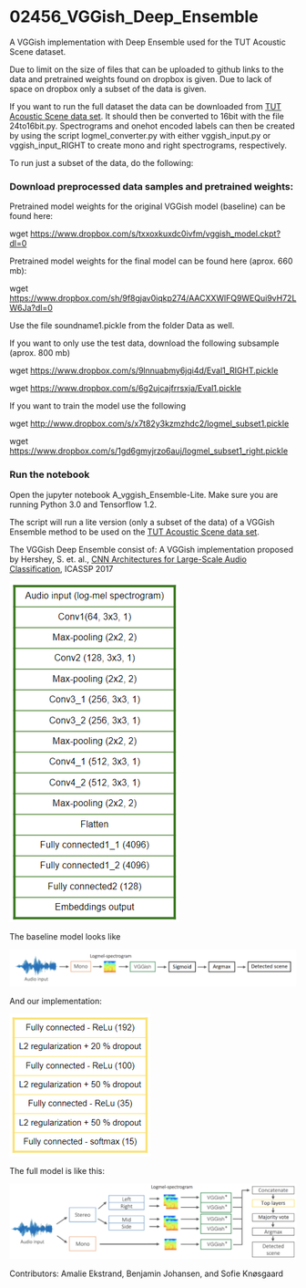 # 02456_VGGish_Deep_Ensemble
A VGGish implementation with Deep Ensemble used for the TUT Acoustic Scene dataset.

Due to limit on the size of files that can be uploaded to github links to the data and pretrained weights found on dropbox is given. Due to lack of space on dropbox only a subset of the data is given.

If you want to run the full dataset the data can be downloaded from [TUT Acoustic Scene data set](http://www.cs.tut.fi/sgn/arg/dcase2017/challenge/task-acoustic-scene-classification#audio-dataset). It should then be converted to 16bit with the file 24to16bit.py. Spectrograms and onehot encoded labels can then be created by using the script logmel_converter.py with either vggish_input.py or vggish_input_RIGHT to create mono and right spectrograms, respectively.

To run just a subset of the data, do the following:

### Download preprocessed data samples and pretrained weights:
Pretrained model weights for the original VGGish model (baseline) can be found here:

wget https://www.dropbox.com/s/txxoxkuxdc0ivfm/vggish_model.ckpt?dl=0

Pretrained model weights for the final model can be found here (aprox. 660 mb):

wget https://www.dropbox.com/sh/9f8gjav0iqkp274/AACXXWlFQ9WEQui9vH72LW6Ja?dl=0

Use the file soundname1.pickle from the folder Data as well.

If you want to only use the test data, download the following subsample (aprox. 800 mb)

wget https://www.dropbox.com/s/9lnnuabmy6jqi4d/Eval1_RIGHT.pickle

wget https://www.dropbox.com/s/6g2ujcajfrrsxja/Eval1.pickle

If you want to train the model use the following

wget http://www.dropbox.com/s/x7t82y3kzmzhdc2/logmel_subset1.pickle

wget https://www.dropbox.com/s/1gd6gmyjrzo6auj/logmel_subset1_right.pickle



### Run the notebook
Open the jupyter notebook A_vggish_Ensemble-Lite. Make sure you are running Python 3.0 and Tensorflow 1.2.

The script will run a lite version (only a subset of the data) of a VGGish Ensemble method to be used on the [TUT Acoustic Scene data set](http://www.cs.tut.fi/sgn/arg/dcase2017/challenge/task-acoustic-scene-classification#audio-dataset). 

The VGGish Deep Ensemble consist of:
A VGGish implementation proposed by Hershey, S. et. al., [CNN Architectures for Large-Scale Audio Classification](https://research.google.com/pubs/pub45611.html), ICASSP 2017
 
![VGGish implementation](https://github.com/benjaminjohansen/02456_VGGihs_Deep_Ensemble/blob/master/figs/VGGish.PNG)

The baseline model looks like

![Baseline](https://github.com/benjaminjohansen/02456_VGGihs_Deep_Ensemble/blob/master/figs/flowchart_baseline.png)

And our implementation:

![Deep Ensemble](https://github.com/benjaminjohansen/02456_VGGihs_Deep_Ensemble/blob/master/figs/Toplayers.PNG)

The full model is like this:

![final flowchart](https://github.com/benjaminjohansen/02456_VGGihs_Deep_Ensemble/blob/master/figs/flowchart_final.png)

Contributors:
Amalie Ekstrand, Benjamin Johansen, and Sofie Knøsgaard
